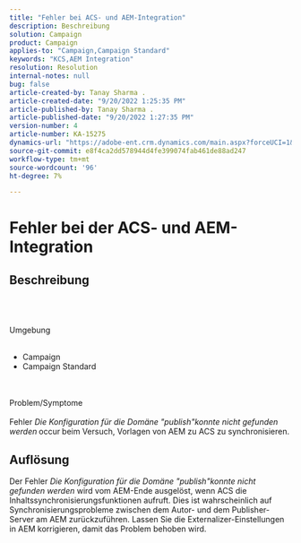 ```yaml
---
title: "Fehler bei ACS- und AEM-Integration"
description: Beschreibung
solution: Campaign
product: Campaign
applies-to: "Campaign,Campaign Standard"
keywords: "KCS,AEM Integration"
resolution: Resolution
internal-notes: null
bug: false
article-created-by: Tanay Sharma .
article-created-date: "9/20/2022 1:25:35 PM"
article-published-by: Tanay Sharma .
article-published-date: "9/20/2022 1:27:35 PM"
version-number: 4
article-number: KA-15275
dynamics-url: "https://adobe-ent.crm.dynamics.com/main.aspx?forceUCI=1&pagetype=entityrecord&etn=knowledgearticle&id=26fe8db1-e738-ed11-9db1-002248086735"
source-git-commit: e8f4ca2dd578944d4fe399074fab461de88ad247
workflow-type: tm+mt
source-wordcount: '96'
ht-degree: 7%

---
```


# Fehler bei der ACS- und AEM-Integration

## Beschreibung

<br><br><br>Umgebung<br><br>
- Campaign
- Campaign Standard



<br><br>Problem/Symptome<br><br>
Fehler *Die Konfiguration für die Domäne &quot;publish&quot;konnte nicht gefunden werden<b>* </b>occur<b> </b>beim Versuch, Vorlagen von AEM zu ACS zu synchronisieren.


## Auflösung


Der Fehler *Die Konfiguration für die Domäne &quot;publish&quot;konnte nicht gefunden werden* wird vom AEM-Ende ausgelöst, wenn ACS die Inhaltssynchronisierungsfunktionen aufruft. Dies ist wahrscheinlich auf Synchronisierungsprobleme zwischen dem Autor- und dem Publisher-Server am AEM zurückzuführen. Lassen Sie die Externalizer-Einstellungen in AEM korrigieren, damit das Problem behoben wird.


